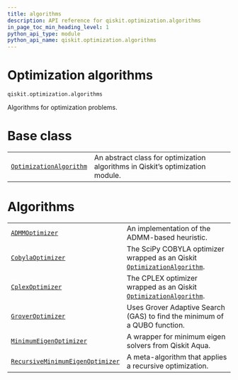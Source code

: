 ```yaml
---
title: algorithms
description: API reference for qiskit.optimization.algorithms
in_page_toc_min_heading_level: 1
python_api_type: module
python_api_name: qiskit.optimization.algorithms
---
```


<span id="module-qiskit.optimization.algorithms" />

<span id="qiskit-optimization-algorithms" />

# Optimization algorithms

<span id="module-qiskit.optimization.algorithms" />

`qiskit.optimization.algorithms`

Algorithms for optimization problems.

# Base class

|                                                                                                                                        |                                                                                |
| -------------------------------------------------------------------------------------------------------------------------------------- | ------------------------------------------------------------------------------ |
| [`OptimizationAlgorithm`](qiskit.optimization.algorithms.OptimizationAlgorithm "qiskit.optimization.algorithms.OptimizationAlgorithm") | An abstract class for optimization algorithms in Qiskit’s optimization module. |

# Algorithms

|                                                                                                                                                                   |                                                                                                                                                                                         |
| ----------------------------------------------------------------------------------------------------------------------------------------------------------------- | --------------------------------------------------------------------------------------------------------------------------------------------------------------------------------------- |
| [`ADMMOptimizer`](qiskit.optimization.algorithms.ADMMOptimizer "qiskit.optimization.algorithms.ADMMOptimizer")                                                    | An implementation of the ADMM-based heuristic.                                                                                                                                          |
| [`CobylaOptimizer`](qiskit.optimization.algorithms.CobylaOptimizer "qiskit.optimization.algorithms.CobylaOptimizer")                                              | The SciPy COBYLA optimizer wrapped as an Qiskit [`OptimizationAlgorithm`](qiskit.optimization.algorithms.OptimizationAlgorithm "qiskit.optimization.algorithms.OptimizationAlgorithm"). |
| [`CplexOptimizer`](qiskit.optimization.algorithms.CplexOptimizer "qiskit.optimization.algorithms.CplexOptimizer")                                                 | The CPLEX optimizer wrapped as an Qiskit [`OptimizationAlgorithm`](qiskit.optimization.algorithms.OptimizationAlgorithm "qiskit.optimization.algorithms.OptimizationAlgorithm").        |
| [`GroverOptimizer`](qiskit.optimization.algorithms.GroverOptimizer "qiskit.optimization.algorithms.GroverOptimizer")                                              | Uses Grover Adaptive Search (GAS) to find the minimum of a QUBO function.                                                                                                               |
| [`MinimumEigenOptimizer`](qiskit.optimization.algorithms.MinimumEigenOptimizer "qiskit.optimization.algorithms.MinimumEigenOptimizer")                            | A wrapper for minimum eigen solvers from Qiskit Aqua.                                                                                                                                   |
| [`RecursiveMinimumEigenOptimizer`](qiskit.optimization.algorithms.RecursiveMinimumEigenOptimizer "qiskit.optimization.algorithms.RecursiveMinimumEigenOptimizer") | A meta-algorithm that applies a recursive optimization.                                                                                                                                 |

